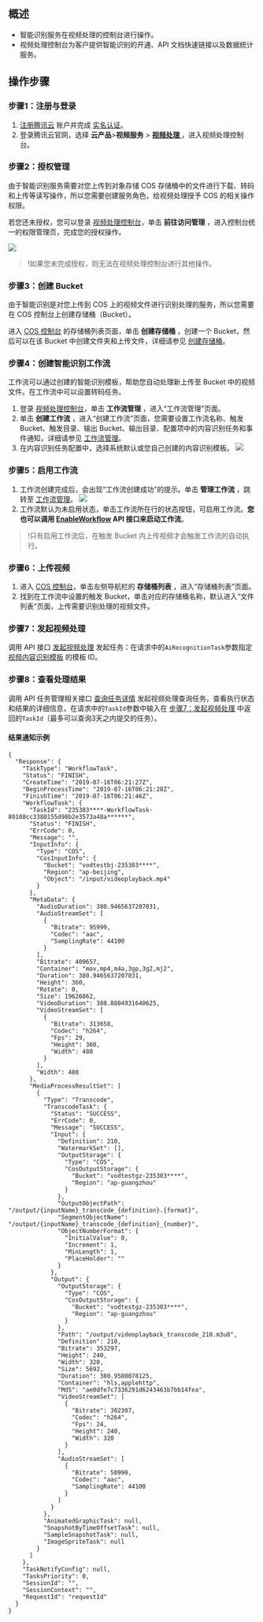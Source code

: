 ## 概述
- 智能识别服务在视频处理的控制台进行操作。
- 视频处理控制台为客户提供智能识别的开通、API 文档快速链接以及数据统计服务。

## 操作步骤
### 步骤1：注册与登录
1. [注册腾讯云](https://cloud.tencent.com/document/product/378/17985) 账户并完成 [实名认证](https://cloud.tencent.com/document/product/378/3629)。
2. 登录腾讯云官网，选择 **云产品**>**视频服务** > [**视频处理** ](https://console.cloud.tencent.com/mps)，进入视频处理控制台。
 
### 步骤2：授权管理
由于智能识别服务需要对您上传到对象存储 COS 存储桶中的文件进行下载、转码和上传等读写操作，所以您需要创建服务角色，给视频处理授予 COS 的相关操作权限。

若您还未授权，您可以登录 [视频处理控制台](https://console.cloud.tencent.com/mps)，单击 **前往访问管理** ，进入控制台统一的权限管理页，完成您的授权操作。

![](https://main.qcloudimg.com/raw/2a46f3ab6555ce7a8edf9cca6fd528e7.png)
>!如果您未完成授权，则无法在视频处理控制台进行其他操作。



### 步骤3：创建 Bucket
由于智能识别是对您上传到 COS 上的视频文件进行识别处理的服务，所以您需要在 COS 控制台上创建存储桶（Bucket）。

进入 [COS 控制台](https://console.cloud.tencent.com/cos5) 的存储桶列表页面，单击 **创建存储桶** ，创建一个 Bucket，然后可以在该 Bucket 中创建文件夹和上传文件，详细请参见 [创建存储桶](https://cloud.tencent.com/document/product/436/6232#.E6.93.8D.E4.BD.9C.E6.AD.A5.E9.AA.A4)。

 ### 步骤4：创建智能识别工作流

工作流可以通过创建的智能识别模板，帮助您自动处理新上传至 Bucket 中的视频文件。在工作流中可以设置转码任务。

1. 登录 [视频处理控制台](https://console.cloud.tencent.com/mps)，单击 **工作流管理** ，进入“工作流管理”页面。
2. 单击 **创建工作流** ，进入“创建工作流”页面，您需要设置工作流名称、触发 Bucket、触发目录、输出 Bucket、输出目录、配置项中的内容识别任务和事件通知，详细请参见 [工作流管理](https://cloud.tencent.com/document/product/862/36406)。
3.  在内容识别任务配置中，选择系统默认或您自己创建的内容识别模板。
![](https://main.qcloudimg.com/raw/adc4dc558c507ede47300999e09e849f.png)



### 步骤5：启用工作流
1. 工作流创建完成后，会出现“工作流创建成功”的提示。单击 **管理工作流** ，跳转至 [工作流管理](https://console.cloud.tencent.com/mps/workflows)。
![](https://main.qcloudimg.com/raw/427aa2514d3174ef88e1ffa0bcb4caa9.png)
2. 工作流默认为未启用状态，单击工作流所在行的状态按钮，可启用工作流。**您也可以调用 [EnableWorkflow](https://cloud.tencent.com/document/api/862/37579) API 接口来启动工作流**。
>!只有启用工作流后，在触发 Bucket 内上传视频才会触发工作流的自动执行。


 

### 步骤6：上传视频
1. 进入 [COS 控制台](https://console.cloud.tencent.com/cos5)，单击左侧导航栏的 **存储桶列表** ，进入“存储桶列表”页面。
2. 找到在工作流中设置的触发 Bucket，单击对应的存储桶名称，默认进入“文件列表”页面，上传需要识别处理的视频文件。

 

### 步骤7：发起视频处理[](id:p1)

调用 API 接口 [发起视频处理](https://cloud.tencent.com/document/product/862/37578) 发起任务：在请求中的`AiRecognitionTask`参数指定 [视频内容识别模板](https://console.cloud.tencent.com/mps/templates?tab=audit) 的模板 ID。



### 步骤8：查看处理结果

调用 API 任务管理相关接口 [查询任务详情](https://cloud.tencent.com/document/product/862/37614) 发起视频处理查询任务，查看执行状态和结果的详细信息，在请求中的`TaskId`参数中输入在 [步骤7：发起视频处理](#p1) 中返回的`TaskId`（最多可以查询3天之内提交的任务）。

#### 结果通知示例

```
{
  "Response": {
    "TaskType": "WorkflowTask",
    "Status": "FINISH",
    "CreateTime": "2019-07-16T06:21:27Z",
    "BeginProcessTime": "2019-07-16T06:21:28Z",
    "FinishTime": "2019-07-16T06:21:46Z",
    "WorkflowTask": {
      "TaskId": "235303****-WorkflowTask-80108cc3380155d98b2e3573a48a******",
      "Status": "FINISH",
      "ErrCode": 0,
      "Message": "",
      "InputInfo": {
        "Type": "COS",
        "CosInputInfo": {
          "Bucket": "vodtestbj-235303****",
          "Region": "ap-beijing",
          "Object": "/input/videoplayback.mp4"
        }
      },
      "MetaData": {
        "AudioDuration": 380.9465637207031,
        "AudioStreamSet": [
          {
            "Bitrate": 95999,
            "Codec": "aac",
            "SamplingRate": 44100
          }
        ],
        "Bitrate": 409657,
        "Container": "mov,mp4,m4a,3gp,3g2,mj2",
        "Duration": 380.9465637207031,
        "Height": 360,
        "Rotate": 0,
        "Size": 19626862,
        "VideoDuration": 380.8804931640625,
        "VideoStreamSet": [
          {
            "Bitrate": 313658,
            "Codec": "h264",
            "Fps": 29,
            "Height": 360,
            "Width": 480
          }
        ],
        "Width": 480
      },
      "MediaProcessResultSet": [
        {
          "Type": "Transcode",
          "TranscodeTask": {
            "Status": "SUCCESS",
            "ErrCode": 0,
            "Message": "SUCCESS",
            "Input": {
              "Definition": 210,
              "WatermarkSet": [],
              "OutputStorage": {
                "Type": "COS",
                "CosOutputStorage": {
                  "Bucket": "vodtestgz-235303****",
                  "Region": "ap-guangzhou"
                }
              },
              "OutputObjectPath": "/output/{inputName}_transcode_{definition}.{format}",
              "SegmentObjectName": "/output/{inputName}_transcode_{definition}_{number}",
              "ObjectNumberFormat": {
                "InitialValue": 0,
                "Increment": 1,
                "MinLength": 1,
                "PlaceHolder": ""
              }
            },
            "Output": {
              "OutputStorage": {
                "Type": "COS",
                "CosOutputStorage": {
                  "Bucket": "vodtestgz-235303****",
                  "Region": "ap-guangzhou"
                }
              },
              "Path": "/output/videoplayback_transcode_210.m3u8",
              "Definition": 210,
              "Bitrate": 353297,
              "Height": 240,
              "Width": 320,
              "Size": 5692,
              "Duration": 380.9580078125,
              "Container": "hls,applehttp",
              "Md5": "ae0dfe7c7336291d6243463b7bb14fea",
              "VideoStreamSet": [
                {
                  "Bitrate": 302307,
                  "Codec": "h264",
                  "Fps": 24,
                  "Height": 240,
                  "Width": 320
                }
              ],
              "AudioStreamSet": [
                {
                  "Bitrate": 50990,
                  "Codec": "aac",
                  "SamplingRate": 44100
                }
              ]
            }
          },
          "AnimatedGraphicTask": null,
          "SnapshotByTimeOffsetTask": null,
          "SampleSnapshotTask": null,
          "ImageSpriteTask": null
        }
      ]
    },
    "TaskNotifyConfig": null,
    "TasksPriority": 0,
    "SessionId": "",
    "SessionContext": "",
    "RequestId": "requestId"
  }
}
```
